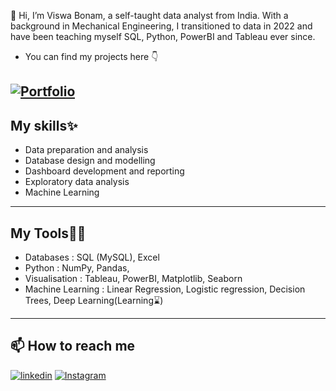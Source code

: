 👋 Hi, I’m Viswa Bonam, a self-taught data analyst from India. With a background in Mechanical Engineering, I transitioned to data in 2022 and have been teaching myself SQL, Python, PowerBI and Tableau ever since. 
- You can find my projects here 👇

[![Portfolio](https://img.shields.io/badge/GitHub-100000?style=for-the-badge&logo=github&logoColor=white)](https://github.com/ViswaBonam/Viswa-Bonam-Portfolio)
----------

## My skills✨
- Data preparation and analysis
- Database design and modelling
- Dashboard development and reporting
- Exploratory data analysis
- Machine Learning

-----------

## My Tools👨‍💻
- Databases        : SQL (MySQL), Excel
- Python           : NumPy, Pandas,
- Visualisation    : Tableau, PowerBI, Matplotlib, Seaborn
- Machine Learning : Linear Regression, Logistic regression, Decision Trees, Deep Learning(Learning⌛)

--------------

## 📫 How to reach me
[![linkedin](https://img.shields.io/badge/linkedin-0A66C2?style=for-the-badge&logo=linkedin&logoColor=white)](https://www.linkedin.com/in/viswabonam/)
[![Instagram](https://img.shields.io/badge/Instagram-E4405F?style=for-the-badge&logo=instagram&logoColor=white)](https://www.instagram.com/viswa.bonam/)

<!---
ViswaBonam/ViswaBonam is a ✨ special ✨ repository because its `README.md` (this file) appears on your GitHub profile.
You can click the Preview link to take a look at your changes.
--->
